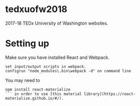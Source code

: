 # tedxuofw2018
2017-18 TEDx University of Washington websites.

# Setting up
Make sure you have installed React and Webpack.
```
set input/output scripts in webpack.
configrun "node_modules\.bin\webpack -d" on command line
```

You may need to 
```
npm install react-materialize
``` in order to use [this material library](https://react-materialize.github.io/#/).
